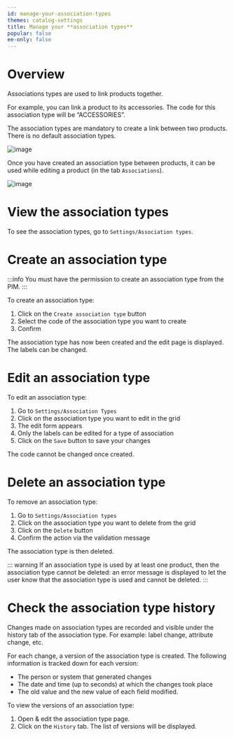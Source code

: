 ```yaml
---
id: manage-your-association-types
themes: catalog-settings
title: Manage your **association types**
popular: false
ee-only: false
---
```


# Overview

Associations types are used to link products together.

For example, you can link a product to its accessories. The code for this association type will be “ACCESSORIES”.

The association types are mandatory to create a link between two products. There is no default association types.

![image](Settings_AssociationsTypes.png)

Once you have created an association type between products, it can be used while editing a product (in the tab `Associations`).

![image](Products_PEF7.png)

# View the association types

To see the association types, go to `Settings/Association types`.

# Create an association type

:::info
You must have the permission to create an association type from the PIM.
:::

To create an association type:
1.  Click on the `Create association type` button
1.  Select the code of the association type you want to create
1.  Confirm

The association type has now been created and the edit page is displayed.  
The labels can be changed.

# Edit an association type

To edit an association type:
1.  Go to `Settings/Association Types`
1.  Click on the association type you want to edit in the grid
1.  The edit form appears
1.  Only the labels can be edited for a type of association  
1.  Click on the `Save` button to save your changes

The code cannot be changed once created.

# Delete an association type

To remove an association type:
1.  Go to `Settings/Association types`
1.  Click on the association type you want to delete from the grid
1.  Click on the `Delete` button
1.  Confirm the action via the validation message

The association type is then deleted.

::: warning
If an association type is used by at least one product, then the association type cannot be deleted: an error message is displayed to let the user know that the association type is used and cannot be deleted.
:::

# Check the association type history

Changes made on association types are recorded and visible under the history tab of the association type. For example: label change, attribute change, etc.

For each change, a version of the association type is created. The following information is tracked down for each version:

*   The person or system that generated changes
*   The date and time (up to seconds) at which the changes took place
*   The old value and the new value of each field modified.

To view the versions of an association type:

1.  Open & edit the association type page.
1.  Click on the `History` tab. The list of versions will be displayed.
